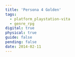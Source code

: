 ```yaml
---
title: 'Persona 4 Golden'
tags:
  - platform_playstation-vita
  - genre_rpg
digital: true
physical: true
guide: false
pending: false
date: 2014-02-11
---
```

